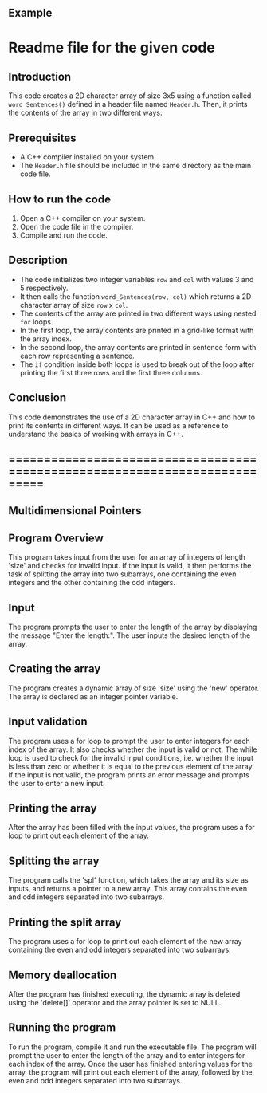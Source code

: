 ## Example



# Readme file for the given code

## Introduction

This code creates a 2D character array of size 3x5 using a function called `word_Sentences()` defined in a header file named `Header.h`. Then, it prints the contents of the array in two different ways.

## Prerequisites

- A C++ compiler installed on your system.
- The `Header.h` file should be included in the same directory as the main code file.

## How to run the code

1. Open a C++ compiler on your system.
2. Open the code file in the compiler.
3. Compile and run the code.

## Description

- The code initializes two integer variables `row` and `col` with values 3 and 5 respectively.
- It then calls the function `word_Sentences(row, col)` which returns a 2D character array of size `row` x `col`.
- The contents of the array are printed in two different ways using nested `for` loops.
- In the first loop, the array contents are printed in a grid-like format with the array index.
- In the second loop, the array contents are printed in sentence form with each row representing a sentence.
- The `if` condition inside both loops is used to break out of the loop after printing the first three rows and the first three columns.

## Conclusion

This code demonstrates the use of a 2D character array in C++ and how to print its contents in different ways. It can be used as a reference to understand the basics of working with arrays in C++.

## ===========================================================================

## Multidimensional Pointers
## Program Overview

This program takes input from the user for an array of integers of length 'size' and checks for invalid input. If the input is valid, it then performs the task of splitting the array into two subarrays, one containing the even integers and the other containing the odd integers.

## Input
The program prompts the user to enter the length of the array by displaying the message "Enter the length:". The user inputs the desired length of the array.

## Creating the array
The program creates a dynamic array of size 'size' using the 'new' operator. The array is declared as an integer pointer variable.

## Input validation
The program uses a for loop to prompt the user to enter integers for each index of the array. It also checks whether the input is valid or not. The while loop is used to check for the invalid input conditions, i.e. whether the input is less than zero or whether it is equal to the previous element of the array. If the input is not valid, the program prints an error message and prompts the user to enter a new input.

## Printing the array
After the array has been filled with the input values, the program uses a for loop to print out each element of the array.

## Splitting the array
The program calls the 'spl' function, which takes the array and its size as inputs, and returns a pointer to a new array. This array contains the even and odd integers separated into two subarrays.

## Printing the split array
The program uses a for loop to print out each element of the new array containing the even and odd integers separated into two subarrays.

## Memory deallocation
After the program has finished executing, the dynamic array is deleted using the 'delete[]' operator and the array pointer is set to NULL.

## Running the program
To run the program, compile it and run the executable file. The program will prompt the user to enter the length of the array and to enter integers for each index of the array. Once the user has finished entering values for the array, the program will print out each element of the array, followed by the even and odd integers separated into two subarrays.


